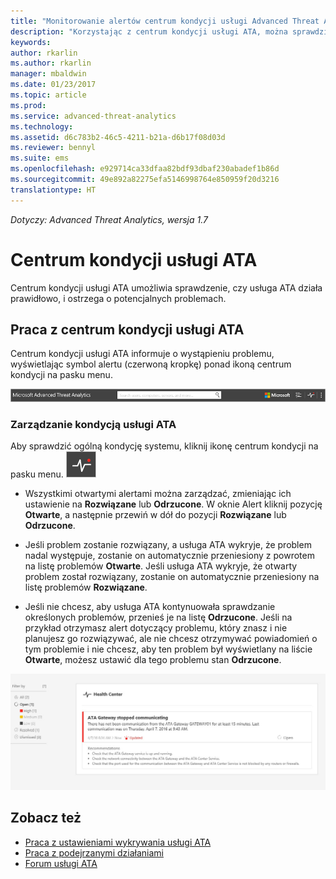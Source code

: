```yaml
---
title: "Monitorowanie alertów centrum kondycji usługi Advanced Threat Analytics | Dokumentacja firmy Microsoft"
description: "Korzystając z centrum kondycji usługi ATA, można sprawdzić, czy usługa ATA działa prawidłowo, i otrzymywać alerty o potencjalnych problemach."
keywords: 
author: rkarlin
ms.author: rkarlin
manager: mbaldwin
ms.date: 01/23/2017
ms.topic: article
ms.prod: 
ms.service: advanced-threat-analytics
ms.technology: 
ms.assetid: d6c783b2-46c5-4211-b21a-d6b17f08d03d
ms.reviewer: bennyl
ms.suite: ems
ms.openlocfilehash: e929714ca33dfaa82bdf93dbaf230abadef1b86d
ms.sourcegitcommit: 49e892a82275efa5146998764e850959f20d3216
translationtype: HT
---
```

*Dotyczy: Advanced Threat Analytics, wersja 1.7*



# <a name="ata-health-center"></a>Centrum kondycji usługi ATA
Centrum kondycji usługi ATA umożliwia sprawdzenie, czy usługa ATA działa prawidłowo, i ostrzega o potencjalnych problemach.

## <a name="working-with-the-ata-health-center"></a>Praca z centrum kondycji usługi ATA
Centrum kondycji usługi ATA informuje o wystąpieniu problemu, wyświetlając symbol alertu (czerwoną kropkę) ponad ikoną centrum kondycji na pasku menu.

![Pasek narzędzi z centrum kondycji usługi ATA oznaczonym czerwoną kropką](media/ATA-Health-Center-Alert-red-dot.png)

### <a name="managing-ata-health"></a>Zarządzanie kondycją usługi ATA
Aby sprawdzić ogólną kondycję systemu, kliknij ikonę centrum kondycji na pasku menu. ![Ikona centrum kondycji usługi ATA](media/ATA-red-dot.png)

-   Wszystkimi otwartymi alertami można zarządzać, zmieniając ich ustawienie na **Rozwiązane** lub **Odrzucone**. W oknie Alert kliknij pozycję **Otwarte**, a następnie przewiń w dół do pozycji **Rozwiązane** lub **Odrzucone**.

-   Jeśli problem zostanie rozwiązany, a usługa ATA wykryje, że problem nadal występuje, zostanie on automatycznie przeniesiony z powrotem na listę problemów **Otwarte**. Jeśli usługa ATA wykryje, że otwarty problem został rozwiązany, zostanie on automatycznie przeniesiony na listę problemów **Rozwiązane**.

-   Jeśli nie chcesz, aby usługa ATA kontynuowała sprawdzanie określonych problemów, przenieś je na listę **Odrzucone**. Jeśli na przykład otrzymasz alert dotyczący problemu, który znasz i nie planujesz go rozwiązywać, ale nie chcesz otrzymywać powiadomień o tym problemie i nie chcesz, aby ten problem był wyświetlany na liście **Otwarte**, możesz ustawić dla tego problemu stan **Odrzucone**.

![Obraz problemów w centrum kondycji usługi ATA](media/ATA-Health-Issue.JPG)

## <a name="see-also"></a>Zobacz też
- [Praca z ustawieniami wykrywania usługi ATA](working-with-detection-settings.md)
- [Praca z podejrzanymi działaniami](working-with-suspicious-activities.md)
- [Forum usługi ATA](https://social.technet.microsoft.com/Forums/security/home?forum=mata)
